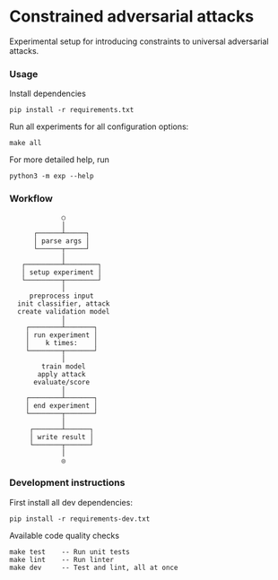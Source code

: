 # Constrained adversarial attacks

Experimental setup for introducing constraints to universal adversarial attacks.

### Usage

Install dependencies

```
pip install -r requirements.txt
```

Run all experiments for all configuration options:

```
make all
```

For more detailed help, run

```
python3 -m exp --help
```

### Workflow

```
             ○      
             │      
      ┌──────┴─────┐ 
      │ parse args │
      └──────┬─────┘             
             │
   ┌─────────┴────────┐
   │ setup experiment │
   └─────────┬────────┘
             │
     preprocess input
  init classifier, attack
  create validation model
             │
    ┌────────┴───────┐             
    │ run experiment │
    │    k times:    │
    └────────┬───────┘
             │
        train model
       apply attack 
      evaluate/score
             │
    ┌────────┴───────┐             
    │ end experiment │
    └────────┬───────┘
             │
     ┌───────┴──────┐             
     │ write result │
     └───────┬──────┘
             │
             ◎
```


### Development instructions

First install all dev dependencies:

```
pip install -r requirements-dev.txt
```

Available code quality checks

```
make test    -- Run unit tests
make lint    -- Run linter
make dev     -- Test and lint, all at once
```